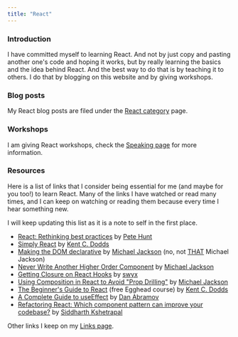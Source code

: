 ```yaml
---
title: "React"
---
```


### Introduction

I have committed myself to learning React. And not by just copy and pasting another one's code
and hoping it works, but by really learning the basics and the idea behind React. And the best way
to do that is by teaching it to others. I do that by blogging on this website and by giving workshops.

### Blog posts

My React blog posts are filed under the [React category] page.

### Workshops

I am giving React workshops, check the [Speaking page] for more information.

### Resources

Here is a list of links that I consider being essential for me (and maybe for you too!) to learn React.
Many of the links I have watched or read many times, and I can keep on watching or reading them because
every time I hear something new.

I will keep updating this list as it is a note to self in the first place.

- [React: Rethinking best practices] by [Pete Hunt]
- [Simply React] by [Kent C. Dodds]
- [Making the DOM declarative] by [Michael Jackson] (no, not [THAT] Michael Jackson)
- [Never Write Another Higher Order Component] by [Michael Jackson]
- [Getting Closure on React Hooks] by [swyx]
- [Using Composition in React to Avoid "Prop Drilling"] by [Michael Jackson]
- [The Beginner's Guide to React] (free Egghead course) by [Kent C. Dodds]
- [A Complete Guide to useEffect] by [Dan Abramov]
- [Refactoring React: Which component pattern can improve your codebase?] by [Siddharth Kshetrapal]

Other links I keep on my [Links page].

[dan abramov]: https://twitter.com/dan_abramov
[kent c. dodds]: https://twitter.com/kentcdodds
[cory house]: https://twitter.com/housecor
[robin wieruch]: https://twitter.com/rwieruch
[react: rethinking best practices]: https://youtu.be/x7cQ3mrcKaY
[pete hunt]: https://twitter.com/floydophone
[getting closure on react hooks]: https://youtu.be/KJP1E-Y-xyo
[swyx]: https://twitter.com/swyx
[making the dom declarative]: https://youtu.be/vyO5wKHlWZg
[michael jackson]: https://twitter.com/mjackson
[that]: https://michaeljackson.com
[never write another higher order component]: https://youtu.be/BcVAq3YFiuc
[simply react]: https://youtu.be/AiJ8tRRH0f8
[using composition in react to avoid "prop drilling"]: https://youtu.be/3XaXKiXtNjw
[the beginner's guide to react]: https://egghead.io/courses/the-beginner-s-guide-to-react
[a complete guide to useeffect]: https://overreacted.io/a-complete-guide-to-useeffect
[react category]: /categories/react
[speaking page]: /speaking
[links page]: /links
[refactoring react: which component pattern can improve your codebase?]: https://youtu.be/2Dw8gA60d_k
[siddharth kshetrapal]: https://sid.st
